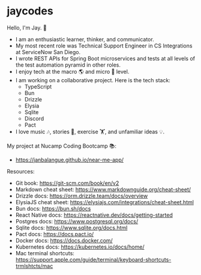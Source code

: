 # jaycodes

Hello, I'm Jay. 👋
- I am an enthusiastic learner, thinker, and communicator.
- My most recent role was Technical Support Engineer in CS Integrations at ServiceNow San Diego. 
- I wrote REST APIs for Spring Boot microservices and tests at all levels of the test automation pyramid in other roles.
- I enjoy tech at the macro 🌎 and micro 🔬 level.
- I am working on a collaborative project. Here is the tech stack:
  - TypeScript
  - Bun
  - Drizzle
  - Elysia
  - Sqlite
  - Discord
  - Pact
- I love music 🎶, stories 📖, exercise 🏋️, and unfamiliar ideas 💡.

My project at Nucamp Coding Bootcamp 📚:
- https://janbalangue.github.io/near-me-app/

Resources:
- Git book: https://git-scm.com/book/en/v2
- Markdown cheat sheet: https://www.markdownguide.org/cheat-sheet/
- Drizzle docs: https://orm.drizzle.team/docs/overview
- ElysiaJS cheat sheet: https://elysiajs.com/integrations/cheat-sheet.html
- Bun docs: https://bun.sh/docs
- React Native docs: https://reactnative.dev/docs/getting-started
- Postgres docs: https://www.postgresql.org/docs/
- Sqlite docs: https://www.sqlite.org/docs.html
- Pact docs: https://docs.pact.io/
- Docker docs: https://docs.docker.com/
- Kubernetes docs: https://kubernetes.io/docs/home/
- Mac terminal shortcuts: https://support.apple.com/guide/terminal/keyboard-shortcuts-trmlshtcts/mac
